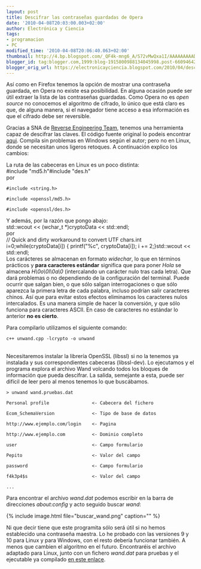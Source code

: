 ```yaml
---
layout: post
title: Descifrar las contraseñas guardadas de Opera
date: '2010-04-08T20:03:00.003+02:00'
author: Electrónica y Ciencia
tags:
- programacion
- PC
modified_time: '2010-04-08T20:06:40.063+02:00'
thumbnail: http://4.bp.blogspot.com/_QF4k-mng6_A/S72vMwQxa1I/AAAAAAAAADI/X5RQfJ2b3mw/s72-c/buscar_wand.png
blogger_id: tag:blogger.com,1999:blog-1915800988134045998.post-6609464285173459046
blogger_orig_url: https://electronicayciencia.blogspot.com/2010/04/descifrar-las-contrasenas-guardadas-de.html
---
```


Así como en Firefox tenemos la opción de mostrar una contraseña guardada, en Opera no existe esa posibilidad. En alguna ocasión puede ser útil extraer la lista de las contraseñas guardadas. Como Opera no es *open source* no conocemos el algoritmo de cifrado, lo único que está claro es que, de alguna manera, si el navegador tiene acceso a esa información es que el cifrado debe ser reversible.

Gracias a SNA de [Reverse Engineering Team](http://www.reteam.org/blog/archives/00000012.htm), tenemos una herramienta capaz de descifrar las claves. El código fuente original lo podeis encontrar [aqui](http://www.reteam.org/blog/archives/unwand.cpp). Compila sin problemas en Windows según el autor; pero no en Linux, donde se necesitan unos ligeros retoques. A continuación explico los cambios:

La ruta de las cabeceras en Linux es un poco distinta:<br />#include "md5.h"#include "des.h"<br />por<br />

    #include <string.h> 

    #include <openssl/md5.h> 

    #include <openssl/des.h>

Y además, por la razón que pongo abajo:<br />std::wcout << (wchar_t *)cryptoData << std::endl;<br />por <br />// Quick and dirty workaround to convert UTF chars.int i=0;while(cryptoData[i]) {    printf("%c", cryptoData[i]);    i += 2;}std::wcout << std::endl;<br />Los carácteres se almacenan en formato *widechar*, lo que en términos prácticos y **para caracteres estándar** significa que para poner *Hola* se almacena *H\0o\0l\0a\0* (intercalando un carácter nulo tras cada letra). Que dará problemas o no dependiendo de la configuración del terminal. Puede ocurrir que salgan bien, o que sólo salgan interrogaciones o que sólo aparezca la primera letra de cada palabra, incluso podrían salir caracteres chinos. Así que para evitar estos efectos eliminamos los caracteres nulos intercalados. Es una manera simple de hacer la conversión, y que sólo funciona para caracteres ASCII. En caso de caracteres no estándar lo anterior **no es cierto**.

Para compilarlo utilizamos el siguiente comando:

    c++ unwand.cpp -lcrypto -o unwand

<br />Necesitaremos instalar la librería OpenSSL (libssl) si no la tenemos ya instalada y sus correspondientes cabeceras (libssl-dev). Lo ejecutamos y el programa explora el archivo Wand volcando todos los bloques de información que pueda descifrar. La salida, semejante a esta, puede ser difícil de leer pero al menos tenemos lo que buscábamos.

    > unwand wand.pruebas.dat

    Personal profile                <- Cabecera del fichero

    Ecom_SchemaVersion              <- Tipo de base de datos

    http://www.ejemplo.com/login    <- Pagina

    http://www.ejemplo.com          <- Dominio completo

    user                            <- Campo formulario

    Pepito                          <- Valor del campo

    password                        <- Campo formulario

    f4k3p4$s                        <- Valor del campo

    ...

Para encontrar el archivo *wand.dat* podemos escribir en la barra de direcciones *about:config* y acto seguido buscar *wand*:

{% include image.html file="buscar_wand.png" caption="" %}

Ni que decir tiene que este programita sólo será útil si no hemos establecido una contraseña maestra. Lo he probado con las versiones 9 y 10 para Linux y para Windows, con el resto debería funcionar también. A menos que cambien el algoritmo en el futuro. Encontraréis el archivo adaptado para Linux, junto con un fichero *wand.dat* para pruebas y el ejecutable ya compilado [en este enlace](http://sites.google.com/site/electronicayciencia/unwand.zip).

